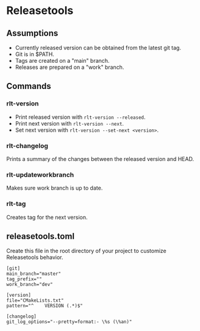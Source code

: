 # Releasetools

## Assumptions

- Currently released version can be obtained from the latest git tag.
- Git is in $PATH.
- Tags are created on a "main" branch.
- Releases are prepared on a "work" branch.

## Commands

### rlt-version

- Print released version with `rlt-version --released`.
- Print next version with `rlt-version --next`.
- Set next version with `rlt-version --set-next <version>`.

### rlt-changelog

Prints a summary of the changes between the released version and HEAD.

### rlt-updateworkbranch

Makes sure work branch is up to date.

### rlt-tag

Creates tag for the next version.

## releasetools.toml

Create this file in the root directory of your project to customize Releasetools behavior.

```
[git]
main_branch="master"
tag_prefix=""
work_branch="dev"

[version]
file="CMakeLists.txt"
pattern="^    VERSION (.*)$"

[changelog]
git_log_options="--pretty=format:- \%s (\%an)"
```
